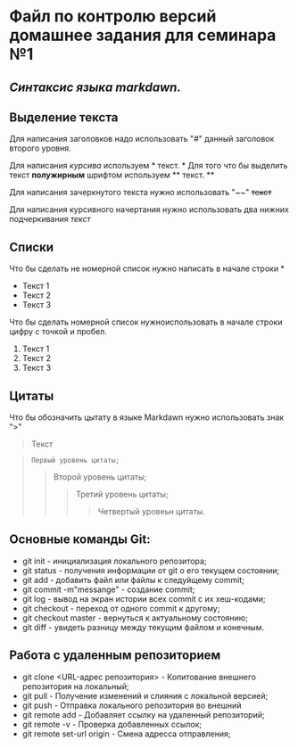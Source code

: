 # **Файл по контролю версий домашнее задания для семинара №1**

## *Синтаксис языка markdawn.*

## **Выделение текста**
Для написания заголовков надо использовать "#" данный заголовок второго уровня.

Для написания *курсива* используем * текст. *
Для того что бы выделить текст **полужирным** шрифтом используем 
** текст. **

Для написания зачеркнутого текста нужно использовать "~~" 
~~текст~~

Для написания курсивного начертания нужно использовать два нижних подчеркивания _текст_

## **Списки**

Что бы сделать не номерной список нужно написать в начале строки *
*  Текст 1
*  Текст 2
*  Текст 3

Что бы сделать номерной список нужноиспользовать в начале строки цифру с точкой и пробел.

1. Текст 1
2. Текст 2
3. Текст 3

## **Цитаты**

Что бы обозначить цытату в языке Markdawn нужно использовать знак ">"
> Текст 

>     Первый уровень цитаты;
>>    Второй уровень цитаты;
>>>   Третий уровень цитаты;
>>>>  Четвертый уровеьн цитаты.

## **Основные команды Git:**

* git init - инициализация локального репозитора;
* git status - получения информации от git о его текущем состоянии;
* git add - добавить файл или файлы к следуйщему commit;
* git commit -m"messange" - создание commit;
* git log - вывод на экран истории всех commit с их хеш-кодами;
* git checkout - переход от одного commit к другому;
* git checkout master - вернуться к актуальному состоянию;
* git diff - увидеть разницу между текущим файлом и конечным.

## **Работа с удаленным репозиторием**

* git clone <URL-адрес репозитория> - Копитование внешнего репозитория на локальный; 
* git pull  - Получение изменений и слияния с локальной версией;
* git push - Отправка локального репозитория во внешний
* git remote add <name> <adress> - Добавляет ссылку на удаленный репозиторий;
* git remote -v - Проверка добавленных ссылок;
* git remote set-url origin - Смена адресса отправления;
